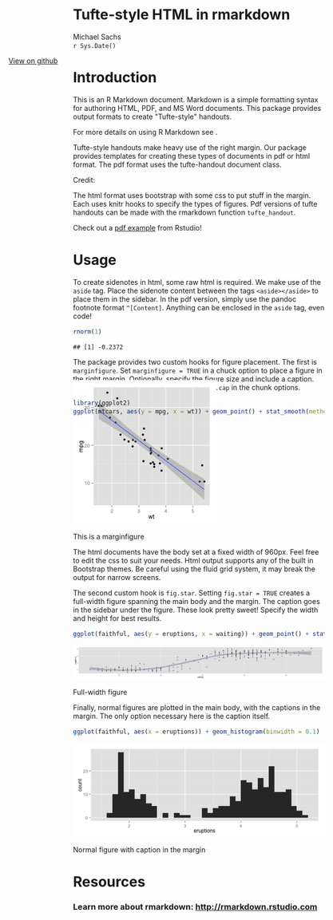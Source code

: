 # Tufte-style HTML in rmarkdown
Michael Sachs  
`r Sys.Date()`  

<style type = "text/css">
header {

width: 160px;
position: fixed;
float: left;
margin-left: -160px;

}
</style>

<header>
<a href="http://github.com/sachsmc/tufterhandout">View on github</a>
</header>


# Introduction

This is an R Markdown document. Markdown is a simple formatting syntax for authoring HTML, PDF, and MS Word documents. This package provides output formats to create "Tufte-style" handouts. 

<aside>For more details on using R Markdown see <http://rmarkdown.rstudio.com>.</aside> 

Tufte-style handouts make heavy use of the right margin. Our package provides templates for creating these types of documents in pdf or html format. The pdf format uses the tufte-handout document class.

<aside>Credit: <http://code.google.com/p/tufte-latex/></aside>

The html format uses bootstrap with some css to put stuff in the margin. Each uses knitr hooks to specify the types of figures. Pdf versions of tufte handouts can be made with the rmarkdown function `tufte_handout`.

<aside> Check out a <a href="http://rmarkdown.rstudio.com/examples/tufte-handout.pdf">pdf example</a> from Rstudio!</aside>

# Usage

To create sidenotes in html, some raw html is required. We make use of the `aside` tag. Place the sidenote content between the tags `<aside></aside>` to place them in the sidebar. In the pdf version, simply use the pandoc footnote format `^[Content]`. Anything can be enclosed in the `aside` tag, even code!

<aside>

```r
rnorm(1)
```

```
## [1] -0.2372
```
</aside>

The package provides two custom hooks for figure placement. The first is `marginfigure`. Set `marginfigure = TRUE` in a chuck option to place a figure in the right margin. Optionally, specify the figure size and include a caption. Captions are passed as strings through `fig.cap` in the chunk options.


```r
library(ggplot2)
ggplot(mtcars, aes(y = mpg, x = wt)) + geom_point() + stat_smooth(method = "lm")
```

<aside style="margin-top:-6em"> <img src="index_files/figure-html/fig1.png"><p class="caption">This is a marginfigure</p></aside>

The html documents have the body set at a fixed width of 960px. Feel free to edit the css to suit your needs. Html output supports any of the built in Bootstrap themes. Be careful using the fluid grid system, it may break the output for narrow screens. 

The second custom hook is `fig.star`. Setting `fig.star = TRUE` creates a full-width figure spanning the main body and the margin. The caption goes in the sidebar under the figure. These look pretty sweet!  Specify the width and height for best results. 


```r
ggplot(faithful, aes(y = eruptions, x = waiting)) + geom_point() + stat_smooth(method = "loess")
```

<div class="fullwidth"> <img src="index_files/figure-html/fig2.png"><aside style="margin-top: 0em"><p class="caption">Full-width figure</p><aside></div>

Finally, normal figures are plotted in the main body, with the captions in the margin. The only option necessary here is the caption itself.


```r
ggplot(faithful, aes(x = eruptions)) + geom_histogram(binwidth = 0.1)
```

<p><img src="index_files/figure-html/fig3.png"> <aside><p class="caption">Normal figure with caption in the margin</p></aside></p>

# Resources

### Learn more about rmarkdown: <http://rmarkdown.rstudio.com>




